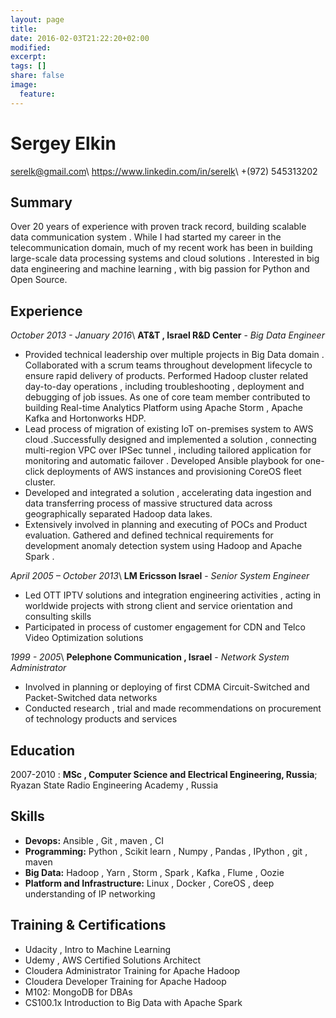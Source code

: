 ```yaml
---
layout: page
title: 
date: 2016-02-03T21:22:20+02:00
modified:
excerpt:
tags: []
share: false
image:
  feature:
---
```


Sergey Elkin
============

<serelk@gmail.com>\\
<https://www.linkedin.com/in/serelk>\\
+(972) 545313202

Summary 
--------
Over 20 years of experience with proven track record, building scalable data communication system  . While I had started my career in the telecommunication domain, much of my recent work has been in building large-scale data processing systems and cloud solutions . Interested in big data engineering and machine learning , with big passion for Python and Open Source.

Experience
----------

_October 2013 - January 2016_\\
**AT&T , Israel R&D Center** -  _Big Data Engineer_

* Provided technical leadership over multiple projects in Big Data domain . Collaborated with a scrum teams throughout development lifecycle to ensure rapid delivery of products. Performed Hadoop cluster related  day-to-day operations , including troubleshooting , deployment and debugging of job issues. As one of core team member contributed to building Real-time Analytics Platform using Apache Storm , Apache Kafka  and  Hortonworks HDP.
* Lead process of migration of existing IoT on-premises system to AWS cloud .Successfully designed and implemented a solution , connecting  multi-region  VPC over IPSec tunnel , including tailored application for monitoring and automatic failover . Developed Ansible playbook  for one-click deployments of AWS instances and provisioning CoreOS fleet cluster.
* Developed and integrated a solution , accelerating data ingestion and data transferring process of massive structured data across geographically separated Hadoop  data lakes. 
* Extensively involved in planning and  executing of POCs and Product evaluation. Gathered and defined technical requirements for development anomaly detection system using Hadoop and Apache Spark .

_April 2005 – October 2013_\\
**LM Ericsson Israel**  -  _Senior System Engineer_

* Led OTT IPTV solutions and integration engineering activities , acting in worldwide projects with strong client and service orientation and consulting skills 
* Participated in process of customer engagement for CDN and Telco Video Optimization solutions

_1999 - 2005_\\
**Pelephone Communication , Israel** - _Network System Administrator_

* Involved in planning or deploying of first CDMA Circuit-Switched  and Packet-Switched data networks 
* Conducted research , trial  and made recommendations on procurement of technology products and services

Education
---------

2007-2010
:   **MSc , Computer Science and Electrical Engineering, Russia**; Ryazan State Radio Engineering Academy , Russia



Skills 
---------
- **Devops:** Ansible , Git , maven , CI 
- **Programming:** Python , Scikit learn , Numpy , Pandas , IPython , git , maven 
- **Big Data:** Hadoop , Yarn , Storm , Spark , Kafka , Flume , Oozie 
- **Platform and Infrastructure:** Linux , Docker , CoreOS , deep understanding of IP networking

Training & Certifications
--------------------------

- Udacity , Intro to Machine Learning 
- Udemy , AWS Certified Solutions Architect
- Cloudera Administrator Training for Apache Hadoop 
- Cloudera Developer Training for Apache Hadoop
- M102: MongoDB for DBAs
- CS100.1x Introduction to Big Data with Apache Spark
